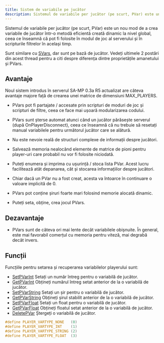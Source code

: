 ```yaml
---
title: Sistem de variabile pe jucător
description: Sistemul de variabile per jucător (pe scurt, PVar) este un nou mod de a crea variabile de jucător într-o metodă eficientă creată dinamic la nivel global, ceea ce înseamnă că pot fi folosite în modul de joc al serverului și în scripturile filtrelor în același timp.
---
```


Sistemul de variabile per jucător (pe scurt, PVar) este un nou mod de a crea variabile de jucător într-o metodă eficientă creată dinamic la nivel global, ceea ce înseamnă că pot fi folosite în modul de joc al serverului și în scripturile filtrelor în același timp.

Sunt similare cu [SVars](servervariablesystem), dar sunt pe bază de jucător. Vedeți ultimele 2 postări din acest thread pentru a citi despre diferența dintre proprietățile amanetului și PVars.

## Avantaje

Noul sistem introdus în serverul SA-MP 0.3a R5 actualizat are câteva avantaje majore față de crearea unei matrice de dimensiuni MAX_PLAYERS.

- PVars pot fi partajate / accesate prin scripturi de moduri de joc și scripturi de filtre, ceea ce face mai ușoară modularizarea codului.

- PVars sunt șterse automat atunci când un jucător părăsește serverul (după OnPlayerDisconnect), ceea ce înseamnă că nu trebuie să resetați manual variabilele pentru următorul jucător care se alătură.

- Nu este nevoie reală de structuri complexe de informații despre jucători.

- Salvează memoria nealocând elemente de matrice de pioni pentru player-uri care probabil nu vor fi folosite niciodată.

- Puteți enumera și imprima cu ușurință / stoca lista PVar. Acest lucru facilitează atât depanarea, cât și stocarea informațiilor despre jucători.

- Chiar dacă un PVar nu a fost creat, acesta va întoarce în continuare o valoare implicită de 0.

- PVars pot conține șiruri foarte mari folosind memorie alocată dinamic.

- Puteți seta, obține, crea jocul PVars.

## Dezavantaje

- PVars sunt de câteva ori mai lente decât variabilele obișnuite. În general, este mai favorabil comerțul cu memoria pentru viteză, mai degrabă decât invers.

## Funcții

Funcțiile pentru setarea și recuperarea variabilelor playerului sunt:

- [SetPVarInt](../scripting/functions/SetPVarInt) Setați un număr întreg pentru o variabilă de jucător.
- [GetPVarInt](../scripting/functions/GetPVarInt) Obțineți numărul întreg setat anterior de la o variabilă de jucător.
- [SetPVarString](../scripting/functions/SetPVarString) Setați un șir pentru o variabilă de jucător.
- [GetPVarString](../scripting/functions/GetPVarString) Obțineți șirul stabilit anterior de la o variabilă de jucător.
- [SetPVarFloat](../scripting/functions/SetPVarFloat) Setați un float pentru o variabilă de jucător.
- [GetPVarFloat](../scripting/functions/GetPVarFloat) Obțineți floatul setat anterior de la o variabilă de jucător.
- [DeletePVar](../scripting/functions/GetPVarFloat) Ștergeți o variabilă de jucător.

```c
#define PLAYER_VARTYPE_NONE   (0)
#define PLAYER_VARTYPE_INT    (1)
#define PLAYER_VARTYPE_STRING (2)
#define PLAYER_VARTYPE_FLOAT  (3)
```